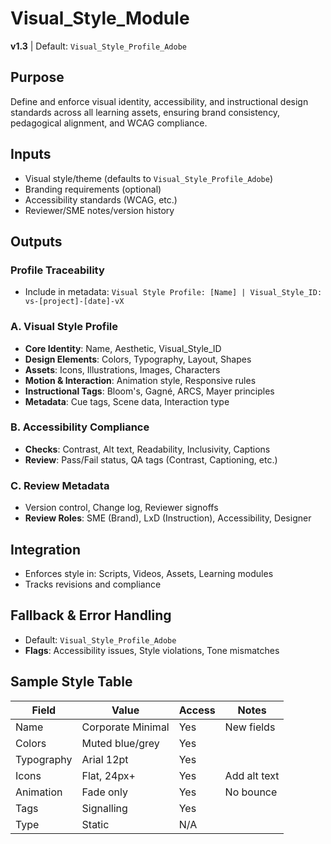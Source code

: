 # Visual_Style_Module

**v1.3** | Default: `Visual_Style_Profile_Adobe`

## Purpose

Define and enforce visual identity, accessibility, and instructional design standards across all learning assets, ensuring brand consistency, pedagogical alignment, and WCAG compliance.

## Inputs

- Visual style/theme (defaults to `Visual_Style_Profile_Adobe`)
- Branding requirements (optional)
- Accessibility standards (WCAG, etc.)
- Reviewer/SME notes/version history

## Outputs

### Profile Traceability

- Include in metadata: `Visual Style Profile: [Name] | Visual_Style_ID: vs-[project]-[date]-vX`

### A. Visual Style Profile

- **Core Identity**: Name, Aesthetic, Visual_Style_ID
- **Design Elements**: Colors, Typography, Layout, Shapes
- **Assets**: Icons, Illustrations, Images, Characters
- **Motion & Interaction**: Animation style, Responsive rules
- **Instructional Tags**: Bloom's, Gagné, ARCS, Mayer principles
- **Metadata**: Cue tags, Scene data, Interaction type

### B. Accessibility Compliance

- **Checks**: Contrast, Alt text, Readability, Inclusivity, Captions
- **Review**: Pass/Fail status, QA tags (Contrast, Captioning, etc.)

### C. Review Metadata

- Version control, Change log, Reviewer signoffs
- **Review Roles**: SME (Brand), LxD (Instruction), Accessibility, Designer

## Integration

- Enforces style in: Scripts, Videos, Assets, Learning modules
- Tracks revisions and compliance

## Fallback & Error Handling

- Default: `Visual_Style_Profile_Adobe`
- **Flags**: Accessibility issues, Style violations, Tone mismatches

## Sample Style Table

| Field      | Value             | Access | Notes        |
| ---------- | ----------------- | ------ | ------------ |
| Name       | Corporate Minimal | Yes    | New fields   |
| Colors     | Muted blue/grey   | Yes    |              |
| Typography | Arial 12pt        | Yes    |              |
| Icons      | Flat, 24px+       | Yes    | Add alt text |
| Animation  | Fade only         | Yes    | No bounce    |
| Tags       | Signalling        | Yes    |              |
| Type       | Static            | N/A    |              |
